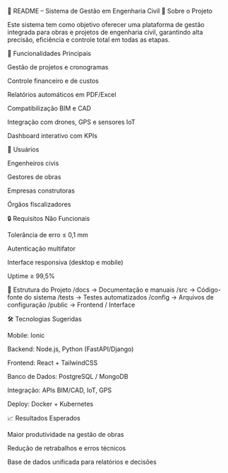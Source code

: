 📘 README – Sistema de Gestão em Engenharia Civil 📌 Sobre o Projeto

Este sistema tem como objetivo oferecer uma plataforma de gestão integrada para obras e projetos de engenharia civil, garantindo alta precisão, eficiência e controle total em todas as etapas.

🚀 Funcionalidades Principais

Gestão de projetos e cronogramas

Controle financeiro e de custos

Relatórios automáticos em PDF/Excel

Compatibilização BIM e CAD

Integração com drones, GPS e sensores IoT

Dashboard interativo com KPIs

👥 Usuários

Engenheiros civis

Gestores de obras

Empresas construtoras

Órgãos fiscalizadores

🔒 Requisitos Não Funcionais

Tolerância de erro ≤ 0,1 mm

Autenticação multifator

Interface responsiva (desktop e mobile)

Uptime ≥ 99,5%

📂 Estrutura do Projeto /docs → Documentação e manuais /src → Código-fonte do sistema /tests → Testes automatizados /config → Arquivos de configuração /public → Frontend / Interface

🛠️ Tecnologias Sugeridas

Mobile: Ionic

Backend: Node.js, Python (FastAPI/Django)

Frontend: React + TailwindCSS

Banco de Dados: PostgreSQL / MongoDB

Integração: APIs BIM/CAD, IoT, GPS

Deploy: Docker + Kubernetes

📈 Resultados Esperados

Maior produtividade na gestão de obras

Redução de retrabalhos e erros técnicos

Base de dados unificada para relatórios e decisões
